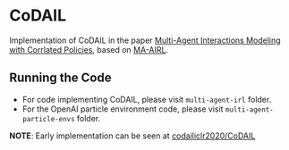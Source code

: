 # CoDAIL
Implementation of CoDAIL in the paper [Multi-Agent Interactions Modeling with Corrlated Policies](https://openreview.net/forum?id=B1gZV1HYvS), based on [MA-AIRL](https://github.com/ermongroup/ma-airl).

## Running the Code

- For code implementing CoDAIL, please visit `multi-agent-irl` folder.
- For the OpenAI particle environment code, please visit `multi-agent-particle-envs` folder.


**NOTE**: Early implementation can be seen at [codailiclr2020/CoDAIL](https://github.com/codailiclr2020/CoDAIL)
